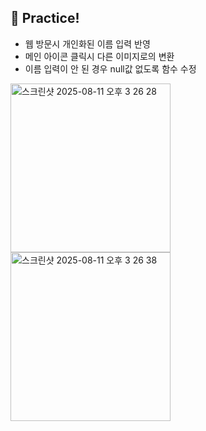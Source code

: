 ## 👾 Practice!

- 웹 방문시 개인화된 이름 입력 반영
- 메인 아이콘 클릭시 다른 이미지로의 변환
- 이름 입력이 안 된 경우 null값 없도록 함수 수정

<img width="256" height="270" alt="스크린샷 2025-08-11 오후 3 26 28" src="https://github.com/user-attachments/assets/2364deb2-8987-4138-aad7-ce3a32666c05" />
<img width="256" height="270" alt="스크린샷 2025-08-11 오후 3 26 38" src="https://github.com/user-attachments/assets/bd030225-7107-4781-989f-a476495cdd19" />
